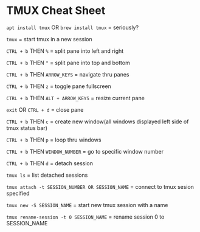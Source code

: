 # TMUX Cheat Sheet

`apt install tmux` OR `brew install tmux` = seriously?

`tmux` = start tmux in a new session

`CTRL + b` THEN `%` = split pane into left and right

`CTRL + b` THEN `"` = split pane into top and bottom

`CTRL + b` THEN `ARROW_KEYS` = navigate thru panes

`CTRL + b` THEN `z` = toggle pane fullscreen

`CTRL + b` THEN `ALT + ARROW_KEYS` = resize current pane

`exit` OR `CTRL + d` = close pane

`CTRL + b` THEN `c` = create new window(all windows displayed left side of tmux status bar)

`CTRL + b` THEN `p` = loop thru windows

`CTRL + b` THEN `WINDOW_NUMBER` = go to specific window number

`CTRL + b` THEN `d` = detach session

`tmux ls` = list detached sessions

`tmux attach -t SESSION_NUMBER OR SESSION_NAME` = connect to tmux sesion specified

`tmux new -S SESSION_NAME` = start new tmux session with a name

`tmux rename-session -t 0 SESSION_NAME` = rename session 0 to SESSION_NAME
